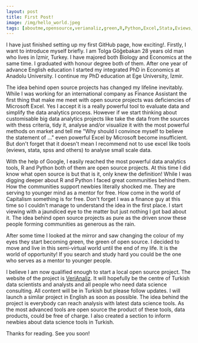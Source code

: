 ```yaml
---
layout: post
title: First Post!
image: /img/hello_world.jpeg
tags: [aboutme,opensource,verianaliz,green,R,Python,Excel,Stata,Eviews,İzmir]
---
```


I have just finished setting up my first GitHub page, how exciting!. Firstly, I want to introduce myself briefly. I am Tolga Göğebakan 28 years old man who lives in İzmir, Turkey. I have majored both Biology and Economics at the same time. I graduated with honour degree both of them. After one year of advance English education I started my integrated PhD in Economics at Anadolu University. I continue my PhD education at Ege University, İzmir.

The idea behind open source projects has changed my lifeline inevitably. While I was working for an international company as Finance Assistant the first thing that make me meet with open source projects was deficiencies of Microsoft Excel. Yes I accept it is a really powerful tool to evaluate data and simplify the data analytics process. However if we start thinking about customisable big data analytics projects like take the data from the sources with thess criteria, tidy it, analyse and/or visualize it with the most powerful methods on market and tell me "Why should I convince myself to believe the statement of ..." even powerful Excel by Microsoft become insufficient. But don't forget that it doesn't mean I recommend not to use excel like tools (eviews, stata, spss and others) to analyse small scale data.

With the help of Google, I easily reached the most powerful data analytics tools, R and Python both of them are open source projects. At this time I did know what open source is but that is it, only knew the definition! While I was digging deeper about R and Python I faced great communities behind them. How the communities support newbies literally shocked me. They are serving to younger mind as a mentor for free. How come in the world of Capitalism something is for free. Don't forget I was a finance guy at this time so I couldn't manage to understand the idea in the first place. I start viewing with a jaundiced eye to the matter but just nothing I got bad about it. The idea behind open source projects as pure as the driven snow these people forming communities as generous as the rain. 

After some time I looked at the mirror and saw changing the colour of my eyes they start becoming green, the green of open source. I decided to move and live in this semi-virtual world until the end of my life. It is the world of opportunity! If you search and study hard you could be the one who serves as a mentor to younger people.

I believe I am now qualified enough to start a local open source project. The website of the project is [VeriAnaliz](https://www.verianaliz.net/). It will hopefully be the centre of Turkish data scientists and analysts and all people who need data science consulting. All content will be in Turkish but please follow updates. I will launch a similar project in English as soon as possible. The idea behind the project is everybody can reach analysis with latest data science tools. As the most advanced tools are open source the product of these tools, data products, could be free of charge. I also created a section to inform newbies about data science tools in Turkish. 

Thanks for reading. See you soon!

